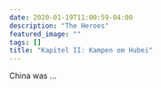 ```yaml
---
date: 2020-01-19T11:00:59-04:00
description: "The Heroes"
featured_image: ""
tags: []
title: "Kapitel II: Kampen om Hubei"
---
```


China was  ...
